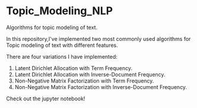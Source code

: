 # Topic_Modeling_NLP
Algorithms for topic modeling of text.

In this repository,I've implemented two most commonly used algorithms for Topic modeling of text with different features.

There are four variations I have implemented:

1. Latent Dirichlet Allocation with Term Frequency.
2. Latent Dirichlet Allocation with Inverse-Document Frequency.
3. Non-Negative Matrix Factorization with Term Frequency.
4. Non-Negative Matrix Factorization with Inverse-Document Frequency.

Check out the jupyter notebook!



